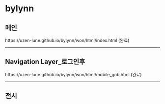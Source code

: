 # bylynn
<h2><strong>메인</strong></h2>
https://uzen-lune.github.io/bylynn/won/html/index.html (완료)

<hr>
<h2><strong>Navigation Layer_로그인후</strong></h2>
https://uzen-lune.github.io/bylynn/won/html/mobile_gnb.html (완료)

<hr>
<h2><strong>전시</strong></h2>
<!-- https://uzen-lune.github.io/bylynn/won/html/display.html -->
